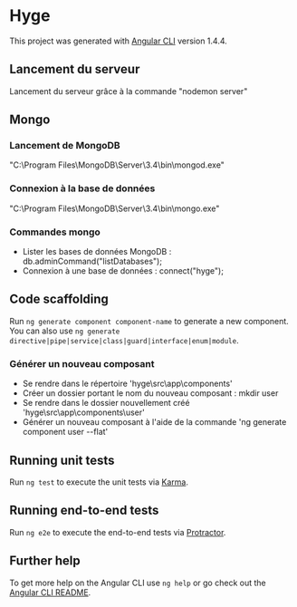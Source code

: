 # Hyge

This project was generated with [Angular CLI](https://github.com/angular/angular-cli) version 1.4.4.

## Lancement du serveur
Lancement du serveur grâce à la commande "nodemon server"

## Mongo

### Lancement de MongoDB
"C:\Program Files\MongoDB\Server\3.4\bin\mongod.exe"

### Connexion à la base de données
"C:\Program Files\MongoDB\Server\3.4\bin\mongo.exe"

### Commandes mongo
- Lister les bases de données MongoDB : db.adminCommand("listDatabases");
- Connexion à une base de données : connect("hyge");

## Code scaffolding

Run `ng generate component component-name` to generate a new component. You can also use `ng generate directive|pipe|service|class|guard|interface|enum|module`.

### Générer un nouveau composant

- Se rendre dans le répertoire 'hyge\src\app\components'
- Créer un dossier portant le nom du nouveau composant : mkdir user
- Se rendre dans le dossier nouvellement créé 'hyge\src\app\components\user'
- Générer un nouveau composant à l'aide de la commande 'ng generate component user --flat'

## Running unit tests

Run `ng test` to execute the unit tests via [Karma](https://karma-runner.github.io).

## Running end-to-end tests

Run `ng e2e` to execute the end-to-end tests via [Protractor](http://www.protractortest.org/).

## Further help

To get more help on the Angular CLI use `ng help` or go check out the [Angular CLI README](https://github.com/angular/angular-cli/blob/master/README.md).

